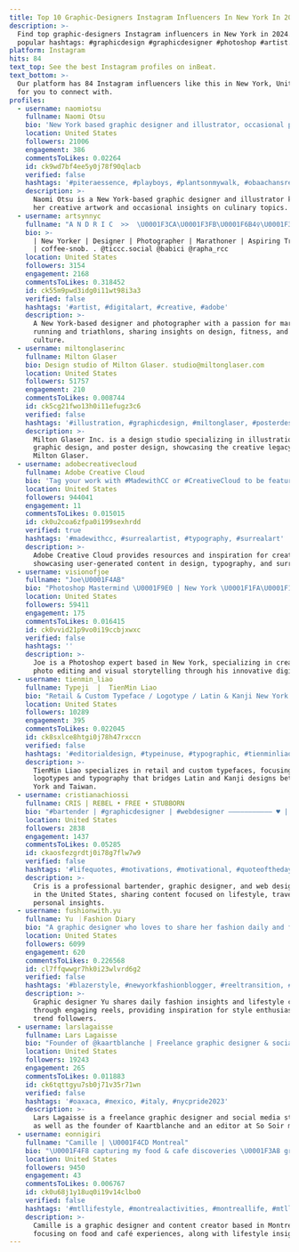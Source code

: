 ```yaml
---
title: Top 10 Graphic-Designers Instagram Influencers In New York In 2024
description: >-
  Find top graphic-designers Instagram influencers in New York in 2024. Most
  popular hashtags: #graphicdesign #graphicdesigner #photoshop #artist.
platform: Instagram
hits: 84
text_top: See the best Instagram profiles on inBeat.
text_bottom: >-
  Our platform has 84 Instagram influencers like this in New York, United States
  for you to connect with.
profiles:
  - username: naomiotsu
    fullname: Naomi Otsu
    bio: 'New York based graphic designer and illustrator, occasional pickle maker.'
    location: United States
    followers: 21006
    engagement: 386
    commentsToLikes: 0.02264
    id: ck9wd7bf4ee5y0j78f90qlacb
    verified: false
    hashtags: '#piteraessence, #playboys, #plantsonmywalk, #obaachansrecipes'
    description: >-
      Naomi Otsu is a New York-based graphic designer and illustrator known for
      her creative artwork and occasional insights on culinary topics.
  - username: artsynnyc
    fullname: "A N D R I C  >>  \U0001F3CA\U0001F3FB\U0001F6B4‍♀️\U0001F3C3\U0001F3FD"
    bio: >-
      | New Yorker | Designer | Photographer | Marathoner | Aspiring Triathlete
      | coffee-snob. . @ticcc.social @babici @rapha_rcc
    location: United States
    followers: 3154
    engagement: 2168
    commentsToLikes: 0.318452
    id: ck55m9pwd3idg0i11wt98i3a3
    verified: false
    hashtags: '#artist, #digitalart, #creative, #adobe'
    description: >-
      A New York-based designer and photographer with a passion for marathon
      running and triathlons, sharing insights on design, fitness, and coffee
      culture.
  - username: miltonglaserinc
    fullname: Milton Glaser
    bio: Design studio of Milton Glaser. studio@miltonglaser.com
    location: United States
    followers: 51757
    engagement: 210
    commentsToLikes: 0.008744
    id: ck5cg21fwo13h0i11efugz3c6
    verified: false
    hashtags: '#illustration, #graphicdesign, #miltonglaser, #posterdesign'
    description: >-
      Milton Glaser Inc. is a design studio specializing in illustration,
      graphic design, and poster design, showcasing the creative legacy of
      Milton Glaser.
  - username: adobecreativecloud
    fullname: Adobe Creative Cloud
    bio: 'Tag your work with #MadewithCC or #CreativeCloud to be featured!'
    location: United States
    followers: 944041
    engagement: 11
    commentsToLikes: 0.015015
    id: ck0u2coa6zfpa0i199sexhrdd
    verified: true
    hashtags: '#madewithcc, #surrealartist, #typography, #surrealart'
    description: >-
      Adobe Creative Cloud provides resources and inspiration for creatives,
      showcasing user-generated content in design, typography, and surreal art.
  - username: visionofjoe
    fullname: "Joe\U0001F4AB"
    bio: "Photoshop Mastermind \U0001F9E0 | New York \U0001F1FA\U0001F1F8 • Contact me \U0001F48C VisionofJoe.business@gmail.com • @visionofjoephoto ✈️ | #Visionscreatedreams"
    location: United States
    followers: 59411
    engagement: 175
    commentsToLikes: 0.016415
    id: ck0vvid21p9vo0i19ccbjxwxc
    verified: false
    hashtags: ''
    description: >-
      Joe is a Photoshop expert based in New York, specializing in creative
      photo editing and visual storytelling through his innovative digital art.
  - username: tienmin_liao
    fullname: Typeji  |  TienMin Liao
    bio: "Retail & Custom Typeface / Logotype / Latin & Kanji New York ⇄ Taiwan Portfolio\U0001F447"
    location: United States
    followers: 10289
    engagement: 395
    commentsToLikes: 0.022045
    id: ck8sxlce8htgi0j78h47rxccn
    verified: false
    hashtags: '#editorialdesign, #typeinuse, #typographic, #tienminliao'
    description: >-
      TienMin Liao specializes in retail and custom typefaces, focusing on
      logotypes and typography that bridges Latin and Kanji designs between New
      York and Taiwan.
  - username: cristianachiossi
    fullname: CRIS | REBEL • FREE • STUBBORN
    bio: "#bartender | #graphicdesigner | #webdesigner ——————————— ♥️ | #victoriasecrets \U0001F436 | #pitbull \U0001F30E | #wanderlust \U0001F917 | #lifestyle ——————————— \U0001F4CD Rome (IT)"
    location: United States
    followers: 2838
    engagement: 1437
    commentsToLikes: 0.05285
    id: ckaosfezgrdtj0i78g7flw7w9
    verified: false
    hashtags: '#lifequotes, #motivations, #motivational, #quoteoftheday'
    description: >-
      Cris is a professional bartender, graphic designer, and web designer based
      in the United States, sharing content focused on lifestyle, travel, and
      personal insights.
  - username: fushionwith.yu
    fullname: Yu ｜Fashion Diary
    bio: "A graphic designer who loves to share her fashion daily and fun reels. Lifestyle & Inspo, follow for more! DM / \U0001F48C TO COLLAB"
    location: United States
    followers: 6099
    engagement: 620
    commentsToLikes: 0.226568
    id: cl7ffqwwgr7hk0i23wlvrd6g2
    verified: false
    hashtags: '#blazerstyle, #newyorkfashionblogger, #reeltransition, #reelsfashion'
    description: >-
      Graphic designer Yu shares daily fashion insights and lifestyle content
      through engaging reels, providing inspiration for style enthusiasts and
      trend followers.
  - username: larslagaisse
    fullname: Lars Lagaisse
    bio: "Founder of @kaartblanche | Freelance graphic designer & social media guy | Editor at @sosoirmagazine \U0001F48C lars@kaartblanche.com \U0001F4CDBE"
    location: United States
    followers: 19243
    engagement: 265
    commentsToLikes: 0.011883
    id: ck6tqttgyu7sb0j71v35r71wn
    verified: false
    hashtags: '#oaxaca, #mexico, #italy, #nycpride2023'
    description: >-
      Lars Lagaisse is a freelance graphic designer and social media strategist,
      as well as the founder of Kaartblanche and an editor at So Soir magazine.
  - username: eonnigiri
    fullname: "Camille | \U0001F4CD Montreal"
    bio: "\U0001F4F8 capturing my food & cafe discoveries \U0001F3A8 graphic designer and content creator \U0001F4E7 contact me: eonnigiris@gmail.com \U0001F447 blog and discount codes below!"
    location: United States
    followers: 9450
    engagement: 43
    commentsToLikes: 0.006767
    id: ck0u68j1y18uq0i19v14clbo0
    verified: false
    hashtags: '#mtllifestyle, #montrealactivities, #montreallife, #mtllife'
    description: >-
      Camille is a graphic designer and content creator based in Montreal,
      focusing on food and café experiences, along with lifestyle insights.
---
```


